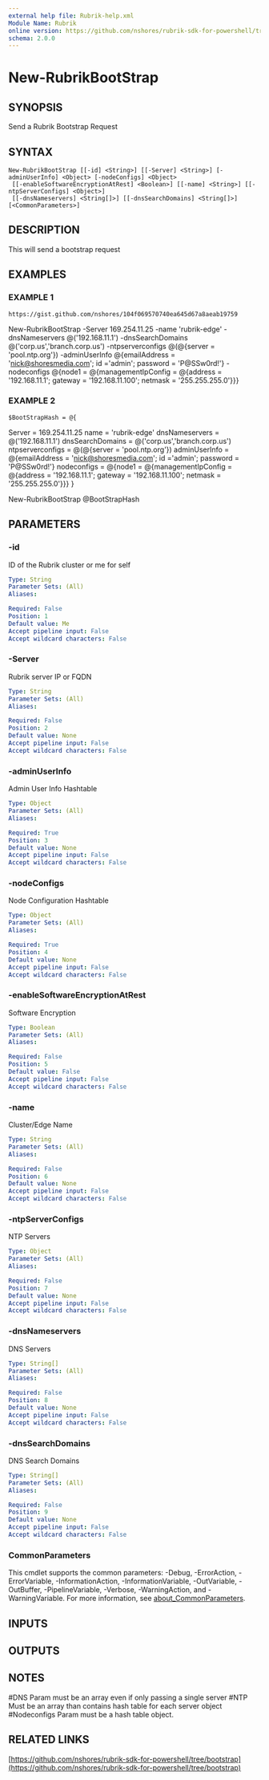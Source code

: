 ```yaml
---
external help file: Rubrik-help.xml
Module Name: Rubrik
online version: https://github.com/nshores/rubrik-sdk-for-powershell/tree/bootstrap
schema: 2.0.0
---
```


# New-RubrikBootStrap

## SYNOPSIS
Send a Rubrik Bootstrap Request

## SYNTAX

```
New-RubrikBootStrap [[-id] <String>] [[-Server] <String>] [-adminUserInfo] <Object> [-nodeConfigs] <Object>
 [[-enableSoftwareEncryptionAtRest] <Boolean>] [[-name] <String>] [[-ntpServerConfigs] <Object>]
 [[-dnsNameservers] <String[]>] [[-dnsSearchDomains] <String[]>] [<CommonParameters>]
```

## DESCRIPTION
This will send a bootstrap request

## EXAMPLES

### EXAMPLE 1
```
https://gist.github.com/nshores/104f069570740ea645d67a8aeab19759
```

New-RubrikBootStrap -Server 169.254.11.25
-name 'rubrik-edge' 
-dnsNameservers @('192.168.11.1')
-dnsSearchDomains @('corp.us','branch.corp.us')
-ntpserverconfigs @(@{server = 'pool.ntp.org'})
-adminUserInfo @{emailAddress = 'nick@shoresmedia.com'; id ='admin'; password = 'P@SSw0rd!'}
-nodeconfigs @{node1 = @{managementIpConfig = @{address = '192.168.11.1'; gateway = '192.168.11.100'; netmask = '255.255.255.0'}}}

### EXAMPLE 2
```
$BootStrapHash = @{
```

Server = 169.254.11.25
  name = 'rubrik-edge' 
  dnsNameservers = @('192.168.11.1')
  dnsSearchDomains = @('corp.us','branch.corp.us')
  ntpserverconfigs = @(@{server = 'pool.ntp.org'})
  adminUserInfo = @{emailAddress = 'nick@shoresmedia.com'; id ='admin'; password = 'P@SSw0rd!'}
  nodeconfigs = @{node1 = @{managementIpConfig = @{address = '192.168.11.1'; gateway = '192.168.11.100'; netmask = '255.255.255.0'}}}
}

New-RubrikBootStrap @BootStrapHash

## PARAMETERS

### -id
ID of the Rubrik cluster or me for self

```yaml
Type: String
Parameter Sets: (All)
Aliases:

Required: False
Position: 1
Default value: Me
Accept pipeline input: False
Accept wildcard characters: False
```

### -Server
Rubrik server IP or FQDN

```yaml
Type: String
Parameter Sets: (All)
Aliases:

Required: False
Position: 2
Default value: None
Accept pipeline input: False
Accept wildcard characters: False
```

### -adminUserInfo
Admin User Info Hashtable

```yaml
Type: Object
Parameter Sets: (All)
Aliases:

Required: True
Position: 3
Default value: None
Accept pipeline input: False
Accept wildcard characters: False
```

### -nodeConfigs
Node Configuration Hashtable

```yaml
Type: Object
Parameter Sets: (All)
Aliases:

Required: True
Position: 4
Default value: None
Accept pipeline input: False
Accept wildcard characters: False
```

### -enableSoftwareEncryptionAtRest
Software Encryption

```yaml
Type: Boolean
Parameter Sets: (All)
Aliases:

Required: False
Position: 5
Default value: False
Accept pipeline input: False
Accept wildcard characters: False
```

### -name
Cluster/Edge Name

```yaml
Type: String
Parameter Sets: (All)
Aliases:

Required: False
Position: 6
Default value: None
Accept pipeline input: False
Accept wildcard characters: False
```

### -ntpServerConfigs
NTP Servers

```yaml
Type: Object
Parameter Sets: (All)
Aliases:

Required: False
Position: 7
Default value: None
Accept pipeline input: False
Accept wildcard characters: False
```

### -dnsNameservers
DNS Servers

```yaml
Type: String[]
Parameter Sets: (All)
Aliases:

Required: False
Position: 8
Default value: None
Accept pipeline input: False
Accept wildcard characters: False
```

### -dnsSearchDomains
DNS Search Domains

```yaml
Type: String[]
Parameter Sets: (All)
Aliases:

Required: False
Position: 9
Default value: None
Accept pipeline input: False
Accept wildcard characters: False
```

### CommonParameters
This cmdlet supports the common parameters: -Debug, -ErrorAction, -ErrorVariable, -InformationAction, -InformationVariable, -OutVariable, -OutBuffer, -PipelineVariable, -Verbose, -WarningAction, and -WarningVariable. For more information, see [about_CommonParameters](http://go.microsoft.com/fwlink/?LinkID=113216).

## INPUTS

## OUTPUTS

## NOTES
#DNS Param must be an array even if only passing a single server
#NTP Must be an array than contains hash table for each server object
#Nodeconfigs Param must be a hash table object.

## RELATED LINKS

[https://github.com/nshores/rubrik-sdk-for-powershell/tree/bootstrap](https://github.com/nshores/rubrik-sdk-for-powershell/tree/bootstrap)

